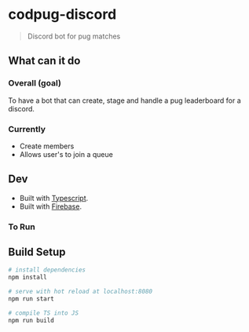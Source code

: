 # codpug-discord

> Discord bot for pug matches

## What can it do

### Overall (goal)

To have a bot that can create, stage and handle a pug leaderboard for a discord.

### Currently

- Create members
- Allows user's to join a queue

## Dev

- Built with [Typescript](https://www.typescriptlang.org/index.html).
- Built with [Firebase](https://firebase.google.com/).

### To Run

## Build Setup

```bash
# install dependencies
npm install

# serve with hot reload at localhost:8080
npm run start

# compile TS into JS
npm run build
```

